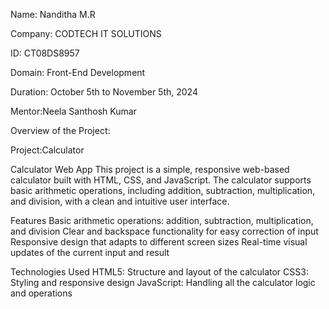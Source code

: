 Name: Nanditha M.R

Company: CODTECH IT SOLUTIONS

ID: CT08DS8957

Domain: Front-End Development

Duration: October 5th to November 5th, 2024 

Mentor:Neela Santhosh Kumar


Overview of the Project:

Project:Calculator

Calculator Web App
This project is a simple, responsive web-based calculator built with HTML, CSS, and JavaScript. The calculator supports basic arithmetic operations, including addition, subtraction, multiplication, and division, with a clean and intuitive user interface.

Features
Basic arithmetic operations: addition, subtraction, multiplication, and division
Clear and backspace functionality for easy correction of input
Responsive design that adapts to different screen sizes
Real-time visual updates of the current input and result


Technologies Used
HTML5: Structure and layout of the calculator
CSS3: Styling and responsive design
JavaScript: Handling all the calculator logic and operations
